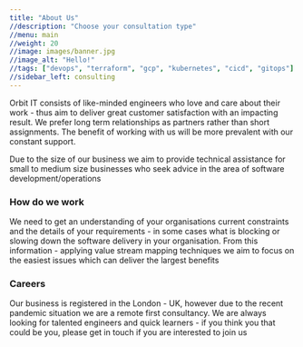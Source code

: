 ```yaml
---
title: "About Us"
//description: "Choose your consultation type"
//menu: main
//weight: 20
//image: images/banner.jpg
//image_alt: "Hello!"
//tags: ["devops", "terraform", "gcp", "kubernetes", "cicd", "gitops"]
//sidebar_left: consulting
---
```

Orbit IT consists of like-minded engineers who love and care about their work - thus aim to deliver great customer satisfaction with an impacting result. We prefer long term relationships as partners rather than short assignments. The benefit of working with us will be more prevalent with our constant support.

Due to the size of our business we aim to provide technical assistance for small to medium size businesses who seek advice in the area of software development/operations 

### How do we work
We need to get an understanding of your organisations current constraints and the details of your requirements - in some cases what is blocking or slowing down the software delivery in your organisation. From this information - applying value stream mapping techniques we aim to focus on the easiest issues which can deliver the largest benefits

### Careers
Our business is registered in the London - UK, however due to the recent pandemic situation we are a remote first consultancy. We are always looking for talented engineers and quick learners - if you think you that could be you, please get in touch if you are interested to join us
